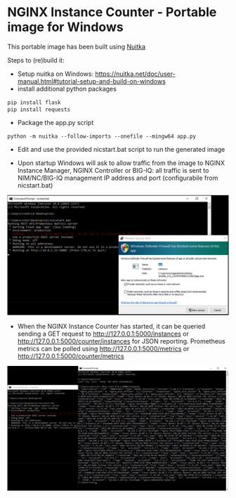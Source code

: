 # NGINX Instance Counter - Portable image for Windows

This portable image has been built using [Nuitka](https://nuitka.net/)

Steps to (re)build it:

- Setup nuitka on Windows: https://nuitka.net/doc/user-manual.html#tutorial-setup-and-build-on-windows
- install additional python packages

```
pip install flask
pip install requests
```

- Package the app.py script

```
python -m nuitka --follow-imports --onefile --mingw64 app.py
```

- Edit and use the provided nicstart.bat script to run the generated image

- Upon startup Windows will ask to allow traffic from the image to NGINX Instance Manager, NGINX Controller or BIG-IQ: all traffic is sent to NIM/NC/BIG-IQ management IP address and port (configurabile from nicstart.bat)

<img src="/images/portable-windows.1.jpg"/>

- When the NGINX Instance Counter has started, it can be queried sending a GET request to http://127.0.0.1:5000/instances or http://127.0.0.1:5000/counter/instances for JSON reporting. Prometheus metrics can be polled using http://127.0.0.1:5000/metrics or http://127.0.0.1:5000/counter/metrics

<img src="/images/portable-windows.2.jpg"/>
